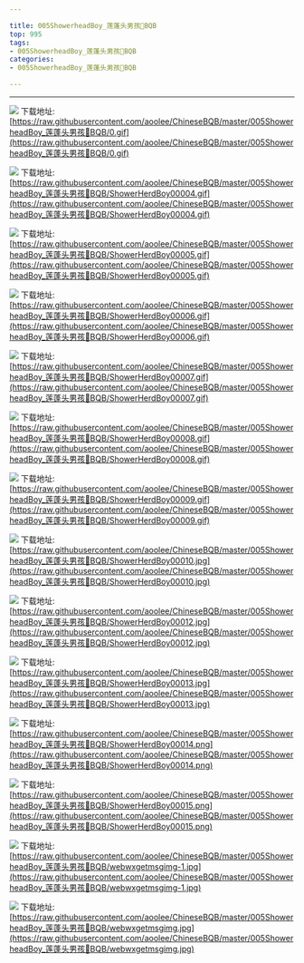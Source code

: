 ```yaml
---

title: 005ShowerheadBoy_莲蓬头男孩👲BQB
top: 995
tags:
- 005ShowerheadBoy_莲蓬头男孩👲BQB
categories:
- 005ShowerheadBoy_莲蓬头男孩👲BQB

---
```

                    
------
                   
<!-- more -->

![](https://raw.githubusercontent.com/aoolee/ChineseBQB/master/005ShowerheadBoy_莲蓬头男孩👲BQB/0.gif)
下载地址:[https://raw.githubusercontent.com/aoolee/ChineseBQB/master/005ShowerheadBoy_莲蓬头男孩👲BQB/0.gif](https://raw.githubusercontent.com/aoolee/ChineseBQB/master/005ShowerheadBoy_莲蓬头男孩👲BQB/0.gif)

![](https://raw.githubusercontent.com/aoolee/ChineseBQB/master/005ShowerheadBoy_莲蓬头男孩👲BQB/ShowerHerdBoy00004.gif)
下载地址:[https://raw.githubusercontent.com/aoolee/ChineseBQB/master/005ShowerheadBoy_莲蓬头男孩👲BQB/ShowerHerdBoy00004.gif](https://raw.githubusercontent.com/aoolee/ChineseBQB/master/005ShowerheadBoy_莲蓬头男孩👲BQB/ShowerHerdBoy00004.gif)

![](https://raw.githubusercontent.com/aoolee/ChineseBQB/master/005ShowerheadBoy_莲蓬头男孩👲BQB/ShowerHerdBoy00005.gif)
下载地址:[https://raw.githubusercontent.com/aoolee/ChineseBQB/master/005ShowerheadBoy_莲蓬头男孩👲BQB/ShowerHerdBoy00005.gif](https://raw.githubusercontent.com/aoolee/ChineseBQB/master/005ShowerheadBoy_莲蓬头男孩👲BQB/ShowerHerdBoy00005.gif)

![](https://raw.githubusercontent.com/aoolee/ChineseBQB/master/005ShowerheadBoy_莲蓬头男孩👲BQB/ShowerHerdBoy00006.gif)
下载地址:[https://raw.githubusercontent.com/aoolee/ChineseBQB/master/005ShowerheadBoy_莲蓬头男孩👲BQB/ShowerHerdBoy00006.gif](https://raw.githubusercontent.com/aoolee/ChineseBQB/master/005ShowerheadBoy_莲蓬头男孩👲BQB/ShowerHerdBoy00006.gif)

![](https://raw.githubusercontent.com/aoolee/ChineseBQB/master/005ShowerheadBoy_莲蓬头男孩👲BQB/ShowerHerdBoy00007.gif)
下载地址:[https://raw.githubusercontent.com/aoolee/ChineseBQB/master/005ShowerheadBoy_莲蓬头男孩👲BQB/ShowerHerdBoy00007.gif](https://raw.githubusercontent.com/aoolee/ChineseBQB/master/005ShowerheadBoy_莲蓬头男孩👲BQB/ShowerHerdBoy00007.gif)

![](https://raw.githubusercontent.com/aoolee/ChineseBQB/master/005ShowerheadBoy_莲蓬头男孩👲BQB/ShowerHerdBoy00008.gif)
下载地址:[https://raw.githubusercontent.com/aoolee/ChineseBQB/master/005ShowerheadBoy_莲蓬头男孩👲BQB/ShowerHerdBoy00008.gif](https://raw.githubusercontent.com/aoolee/ChineseBQB/master/005ShowerheadBoy_莲蓬头男孩👲BQB/ShowerHerdBoy00008.gif)

![](https://raw.githubusercontent.com/aoolee/ChineseBQB/master/005ShowerheadBoy_莲蓬头男孩👲BQB/ShowerHerdBoy00009.gif)
下载地址:[https://raw.githubusercontent.com/aoolee/ChineseBQB/master/005ShowerheadBoy_莲蓬头男孩👲BQB/ShowerHerdBoy00009.gif](https://raw.githubusercontent.com/aoolee/ChineseBQB/master/005ShowerheadBoy_莲蓬头男孩👲BQB/ShowerHerdBoy00009.gif)

![](https://raw.githubusercontent.com/aoolee/ChineseBQB/master/005ShowerheadBoy_莲蓬头男孩👲BQB/ShowerHerdBoy00010.jpg)
下载地址:[https://raw.githubusercontent.com/aoolee/ChineseBQB/master/005ShowerheadBoy_莲蓬头男孩👲BQB/ShowerHerdBoy00010.jpg](https://raw.githubusercontent.com/aoolee/ChineseBQB/master/005ShowerheadBoy_莲蓬头男孩👲BQB/ShowerHerdBoy00010.jpg)

![](https://raw.githubusercontent.com/aoolee/ChineseBQB/master/005ShowerheadBoy_莲蓬头男孩👲BQB/ShowerHerdBoy00012.jpg)
下载地址:[https://raw.githubusercontent.com/aoolee/ChineseBQB/master/005ShowerheadBoy_莲蓬头男孩👲BQB/ShowerHerdBoy00012.jpg](https://raw.githubusercontent.com/aoolee/ChineseBQB/master/005ShowerheadBoy_莲蓬头男孩👲BQB/ShowerHerdBoy00012.jpg)

![](https://raw.githubusercontent.com/aoolee/ChineseBQB/master/005ShowerheadBoy_莲蓬头男孩👲BQB/ShowerHerdBoy00013.jpg)
下载地址:[https://raw.githubusercontent.com/aoolee/ChineseBQB/master/005ShowerheadBoy_莲蓬头男孩👲BQB/ShowerHerdBoy00013.jpg](https://raw.githubusercontent.com/aoolee/ChineseBQB/master/005ShowerheadBoy_莲蓬头男孩👲BQB/ShowerHerdBoy00013.jpg)

![](https://raw.githubusercontent.com/aoolee/ChineseBQB/master/005ShowerheadBoy_莲蓬头男孩👲BQB/ShowerHerdBoy00014.png)
下载地址:[https://raw.githubusercontent.com/aoolee/ChineseBQB/master/005ShowerheadBoy_莲蓬头男孩👲BQB/ShowerHerdBoy00014.png](https://raw.githubusercontent.com/aoolee/ChineseBQB/master/005ShowerheadBoy_莲蓬头男孩👲BQB/ShowerHerdBoy00014.png)

![](https://raw.githubusercontent.com/aoolee/ChineseBQB/master/005ShowerheadBoy_莲蓬头男孩👲BQB/ShowerHerdBoy00015.png)
下载地址:[https://raw.githubusercontent.com/aoolee/ChineseBQB/master/005ShowerheadBoy_莲蓬头男孩👲BQB/ShowerHerdBoy00015.png](https://raw.githubusercontent.com/aoolee/ChineseBQB/master/005ShowerheadBoy_莲蓬头男孩👲BQB/ShowerHerdBoy00015.png)

![](https://raw.githubusercontent.com/aoolee/ChineseBQB/master/005ShowerheadBoy_莲蓬头男孩👲BQB/webwxgetmsgimg-1.jpg)
下载地址:[https://raw.githubusercontent.com/aoolee/ChineseBQB/master/005ShowerheadBoy_莲蓬头男孩👲BQB/webwxgetmsgimg-1.jpg](https://raw.githubusercontent.com/aoolee/ChineseBQB/master/005ShowerheadBoy_莲蓬头男孩👲BQB/webwxgetmsgimg-1.jpg)

![](https://raw.githubusercontent.com/aoolee/ChineseBQB/master/005ShowerheadBoy_莲蓬头男孩👲BQB/webwxgetmsgimg.jpg)
下载地址:[https://raw.githubusercontent.com/aoolee/ChineseBQB/master/005ShowerheadBoy_莲蓬头男孩👲BQB/webwxgetmsgimg.jpg](https://raw.githubusercontent.com/aoolee/ChineseBQB/master/005ShowerheadBoy_莲蓬头男孩👲BQB/webwxgetmsgimg.jpg)

